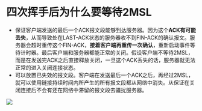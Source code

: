 # 四次挥手后为什么要等待2MSL

- 保证客户端发送的最后一个ACK报文段能够到达服务器。因为这个**ACK有可能丢失**，从而导致处在LAST-ACK状态的服务器收不到FIN-ACK的确认报文。服务器会超时重传这个FIN-ACK，**接着客户端再重传一次确认**，重新启动事件等待计时器。最后客户端和服务器都能正常的关闭。假设客户端不等待2MSL，而是在发送完ACK之后直接释放关闭，一旦这个ACK丢失的话，服务器就无法正常的进入关闭连接状态。
- 可以放置已失效的报文段。客户端在发送最后一个ACK之后，再经过2MSL，就可以使用链接持续时间内所产生的所有报文段都从网络中消失。从保证在关闭连接后不会有还在网络中滞留的报文段去骚扰服务器。

![](I:\myFuture\桌面资料\面试\学习图片\TCP四次挥手.png)